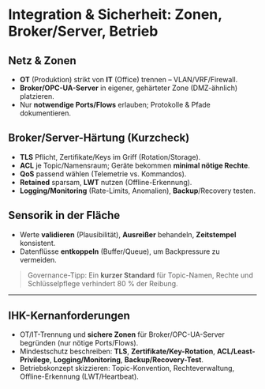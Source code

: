 # Integration & Sicherheit: Zonen, Broker/Server, Betrieb

## Netz & Zonen
- **OT** (Produktion) strikt von **IT** (Office) trennen – VLAN/VRF/Firewall.  
- **Broker/OPC-UA-Server** in eigener, gehärteter Zone (DMZ-ähnlich) platzieren.  
- Nur **notwendige Ports/Flows** erlauben; Protokolle & Pfade dokumentieren.

## Broker/Server-Härtung (Kurzcheck)
- **TLS** Pflicht, Zertifikate/Keys im Griff (Rotation/Storage).  
- **ACL** je Topic/Namensraum; Geräte bekommen **minimal nötige Rechte**.  
- **QoS** passend wählen (Telemetrie vs. Kommandos).  
- **Retained** sparsam, **LWT** nutzen (Offline-Erkennung).  
- **Logging/Monitoring** (Rate-Limits, Anomalien), **Backup**/Recovery testen.

## Sensorik in der Fläche
- Werte **validieren** (Plausibilität), **Ausreißer** behandeln, **Zeitstempel** konsistent.  
- Datenflüsse **entkoppeln** (Buffer/Queue), um Backpressure zu vermeiden.

> Governance-Tipp: Ein **kurzer Standard** für Topic-Namen, Rechte und Schlüsselpflege verhindert 80 % der Reibung.

---

## IHK-Kernanforderungen
- OT/IT-Trennung und **sichere Zonen** für Broker/OPC-UA-Server begründen (nur nötige Ports/Flows).
- Mindestschutz beschreiben: **TLS**, **Zertifikate/Key-Rotation**, **ACL/Least-Privilege**, **Logging/Monitoring**, **Backup/Recovery-Test**.
- Betriebskonzept skizzieren: Topic-Konvention, Rechteverwaltung, Offline-Erkennung (LWT/Heartbeat).
